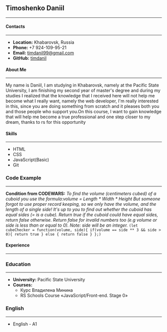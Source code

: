 ## Timoshenko Daniil
---
#### Contacts
---
* **Location:** Khabarovsk, Russia
* **Phone:** +7 924-109-95-21
* **Email:** timdanil99@gmail.com
* **GitHub:** [timdanil](https://github.com/timdanil)
#### About Me
---
My name is Daniil, I am studying in Khabarovsk, namely at the Pacific State University, I am finishing my second year of master's degree and during my studies I realized that the knowledge that I received here will not help me become what I really want, namely the web developer, I'm really interested in this, since you are doing something from scratch and it pleases both you and those people who support you.On this course, I want to gain knowledge that will help me become a true professional and one step closer to my dream, thanks to rs for this opportunity
#### Skills 
---
* HTML
* CSS
* JavaScript(Basic)
* Git
### Code Example
---
**Condition from CODEWARS:** *To find the volume (centimeters cubed) of a cuboid you use the formula:volume = Length * Width * Height
But someone forgot to use proper record keeping, so we only have the volume, and the length of a single side!
It's up to you to find out whether the cuboid has equal sides (= is a cube).
Return true if the cuboid could have equal sides, return false otherwise.
Return false for invalid numbers too (e.g volume or side is less than or equal to 0).
Note: side will be an integer.*
``
(let cubeChecker = function(volume, side){
	if(volume == side ** 3 && side > 0){
		return true
	} else {
		return false
	}
};)
``
#### Experience
---
### Education
---
* **University:** Pacific State University
* **Courses:**
	* Курс Владилена Минина
	* RS Schools Course «JavaScript/Front-end. Stage 0»
### English
---
* English - A1